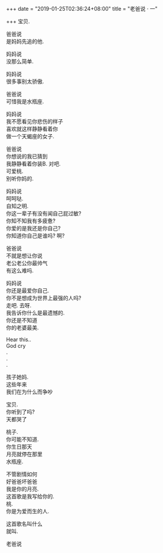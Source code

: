 +++
date = "2019-01-25T02:36:24+08:00"
title = "老爸说 · 一"

+++
宝贝.  
  
爸爸说  
是妈妈先追的他.  
  
妈妈说  
没那么简单.  
  
妈妈说  
很多事别太骄傲.  

爸爸说  
可惜我是水瓶座.

妈妈说  
我不愿看见你悲伤的样子  
喜欢就这样静静看着你  
做一个天蝎座的女子.

爸爸说  
你想说的我已猜到  
我静静看着你装B. 对吧.  
可爱桃.  
别听你妈的.

妈妈说  
呵呵哒.  
自知之明.  
你这一辈子有没有闻自己屁过敏?  
你知不知我有多疲惫?  
你爱的是我还是你自己?  
你知道你自己是谁吗? 啊?

爸爸说  
不就是想让你说  
老公老公你最帅气  
有这么难吗.

妈妈说  
你还是最爱你自己.  
你不是想成为世界上最强的人吗?  
走吧. 去呀.  
我告诉你什么是最遗憾的.  
你还是不知道  
你的老婆最美.  
  
Hear this..  
God cry  
.  
.  
.
  
孩子她妈.  
这些年来  
我们在为什么而争吵

宝贝.  
你听到了吗?  
天都哭了

桃子.  
你可能不知道.  
你生日那天  
月亮就停在那里  
水瓶座.  
  
不管剧情如何  
好爸爸坏爸爸  
我是你的月亮.  
这首歌是我写给你的.  
桃.  
你是为爱而生的人.

这首歌名叫什么  
就叫.  
  
老爸说  